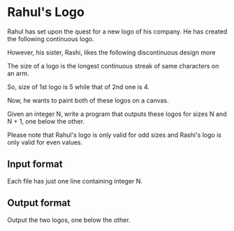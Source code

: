 # Rahul's Logo

Rahul has set upon the quest for a new logo of his company. He has created the following continuous logo.

However, his sister, Rashi, likes the following discontinuous design more

The size of a logo is the longest continuous streak of same characters on an arm.

So, size of 1st logo is 5 while that of 2nd one is 4.

Now, he wants to paint both of these logos on a canvas.

Given an integer N, write a program that outputs these logos for sizes N and N + 1, one below the other.

Please note that Rahul's logo is only valid for odd sizes and Rashi's logo is only valid for even values.

## Input format

Each file has just one line containing integer N.

## Output format

Output the two logos, one below the other.

